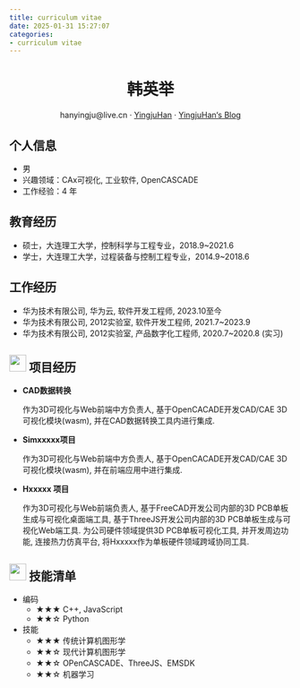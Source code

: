 ```yaml
---
title: curriculum vitae
date: 2025-01-31 15:27:07
categories:
- curriculum vitae
---
```


 <center>
     <h1>韩英举</h1>
     <div>
         <span>
             hanyingju@live.cn
         </span>
         ·
         <span>
             <a href="https://github.com/YingjuHan">YingjuHan</a>
         </span>
         ·
         <span>
             <a href="https://yingjuhan.github.io/Hexo-Blog/">YingjuHan‘s Blog</a>
         </span>
     </div>
 </center>

 ## 个人信息 

 - 男
 - 兴趣领域：CAx可视化, 工业软件, OpenCASCADE
 - 工作经验：4 年

## 教育经历

- 硕士，大连理工大学，控制科学与工程专业，2018.9~2021.6
- 学士，大连理工大学，过程装备与控制工程专业，2014.9~2018.6

## 工作经历

- 华为技术有限公司, 华为云, 软件开发工程师, 2023.10至今
- 华为技术有限公司, 2012实验室, 软件开发工程师, 2021.7~2023.9
- 华为技术有限公司, 2012实验室, 产品数字化工程师, 2020.7~2020.8 (实习)

## <img src="assets/project-diagram-solid.svg" width="30px"> 项目经历
- **CAD数据转换**

  作为3D可视化与Web前端中方负责人, 基于OpenCACADE开发CAD/CAE 3D可视化模块(wasm), 并在CAD数据转换工具内进行集成.

- **Simxxxxx项目**

  作为3D可视化与Web前端中方负责人, 基于OpenCACADE开发CAD/CAE 3D可视化模块(wasm), 并在前端应用中进行集成.

- **Hxxxxx 项目**

  作为3D可视化与Web前端负责人, 基于FreeCAD开发公司内部的3D PCB单板生成与可视化桌面端工具, 基于ThreeJS开发公司内部的3D PCB单板生成与可视化Web端工具. 为公司硬件领域提供3D PCB单板可视化工具, 并开发周边功能, 连接热力仿真平台, 将Hxxxxx作为单板硬件领域跨域协同工具.


## <img src="assets/tools-solid.svg" width="30px"> 技能清单
- 编码
  - ★★★ C++, JavaScript
  - ★★☆ Python
- 技能
  - ★★★ 传统计算机图形学
  - ★★☆ 现代计算机图形学
  - ★★☆ OPenCASCADE、ThreeJS、EMSDK
  - ★★☆ 机器学习